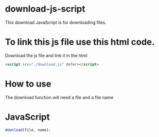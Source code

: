 # download-js-script
This download JavaScript is for downloading files.
# To link this js file use this html code.
Download the js file and link it in the html
```HTML
<script src="./download.js" defer></script>
```
# How to use
The download function will need a file and a file name
# JavaScript
```JavaScript
download(file, name);
```
